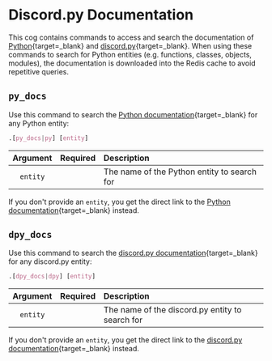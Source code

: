 # Discord.py Documentation

This cog contains commands to access and search the documentation of [Python](https://docs.python.org/3/){target=_blank} and [discord.py](https://discordpy.readthedocs.io/en/latest/){target=_blank}. When using these commands to search for Python entities (e.g. functions, classes, objects, modules), the documentation is downloaded into the Redis cache to avoid repetitive queries.

## `py_docs`

Use this command to search the [Python documentation](https://docs.python.org/3/){target=_blank} for any Python entity:
```css
.[py_docs|py] [entity]
```

|Argument|Required|Description|
|:------:|:------:|:----------|
|`entity`||The name of the Python entity to search for|

If you don't provide an `entity`, you get the direct link to the [Python documentation](https://docs.python.org/3/){target=_blank} instead.

## `dpy_docs`

Use this command to search the [discord.py documentation](https://discordpy.readthedocs.io/en/latest/){target=_blank} for any discord.py entity:
```css
.[dpy_docs|dpy] [entity]
```

|Argument|Required|Description|
|:------:|:------:|:----------|
|`entity`||The name of the discord.py entity to search for|

If you don't provide an `entity`, you get the direct link to the [discord.py documentation](https://discordpy.readthedocs.io/en/latest/){target=_blank} instead.

